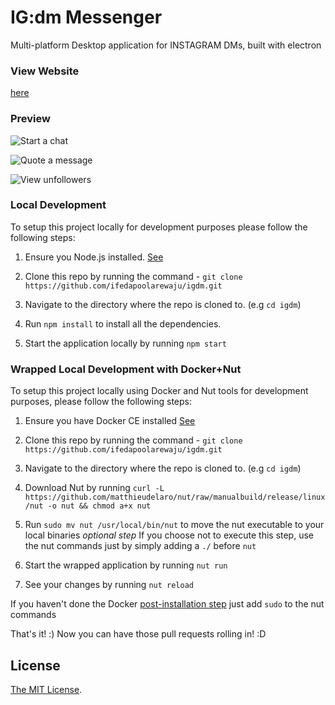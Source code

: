 # IG:dm Messenger
Multi-platform Desktop application for INSTAGRAM DMs, built with electron

### View Website 
[here](http://ifedapoolarewaju.github.io/igdm/)


### Preview

![Start a chat](docs/img/startchat.gif)

![Quote a message](docs/img/quotemessage.gif)

![View unfollowers](docs/img/unfollowers.gif)

### Local Development

To setup this project locally for development purposes please follow the following steps:

1. Ensure you Node.js installed. [See](https://nodejs.org/en/download/)

2. Clone this repo by running the command - `git clone https://github.com/ifedapoolarewaju/igdm.git`

3. Navigate to the directory where the repo is cloned to. (e.g `cd igdm`)

4. Run `npm install` to install all the dependencies.

5. Start the application locally by running `npm start`

### Wrapped Local Development with Docker+Nut

To setup this project locally using Docker and Nut tools for development purposes, please follow the following steps:

1. Ensure you have Docker CE installed [See](https://docs.docker.com/install/)

2. Clone this repo by running the command - `git clone https://github.com/ifedapoolarewaju/igdm.git`

3. Navigate to the directory where the repo is cloned to. (e.g `cd igdm`)

4. Download Nut by running `curl -L https://github.com/matthieudelaro/nut/raw/manualbuild/release/linux/nut -o nut && chmod a+x nut`

4. Run `sudo mv nut /usr/local/bin/nut` to move the nut executable to your local binaries *optional step* 
   If you choose not to execute this step, use the nut commands just by simply adding a `./` before `nut`

5. Start the wrapped application by running `nut run`

6. See your changes by running `nut reload`

If you haven't done the Docker [post-installation step](https://docs.docker.com/install/linux/linux-postinstall/#manage-docker-as-a-non-root-user) just add `sudo` to the nut commands

That's it! :) Now you can have those pull requests rolling in! :D

## License

[The MIT License](LICENSE).
